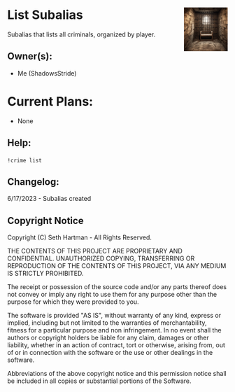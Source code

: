 <h1>List Subalias<img align="right" src="../image.png" width="100px"></h1>
Subalias that lists all criminals, organized by player.

## Owner(s):
- Me (ShadowsStride)

# Current Plans:
- None

## Help:
`!crime list`

## Changelog:
6/17/2023 - Subalias created

## Copyright Notice

Copyright (C) Seth Hartman - All Rights Reserved.

THE CONTENTS OF THIS PROJECT ARE PROPRIETARY AND CONFIDENTIAL.
UNAUTHORIZED COPYING, TRANSFERRING OR REPRODUCTION OF THE CONTENTS OF THIS PROJECT, VIA ANY MEDIUM IS STRICTLY PROHIBITED.

The receipt or possession of the source code and/or any parts thereof does not convey or imply any right to use them
for any purpose other than the purpose for which they were provided to you.

The software is provided "AS IS", without warranty of any kind, express or implied, including but not limited to
the warranties of merchantability, fitness for a particular purpose and non infringement.
In no event shall the authors or copyright holders be liable for any claim, damages or other liability,
whether in an action of contract, tort or otherwise, arising from, out of or in connection with the software
or the use or other dealings in the software.

Abbreviations of the above copyright notice and this permission notice shall be included in all copies or substantial portions of the Software.